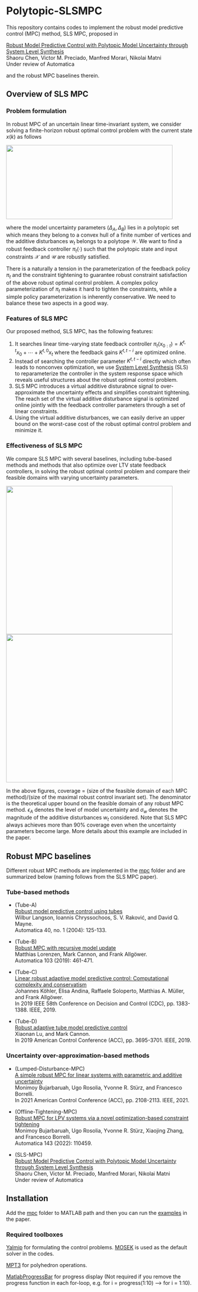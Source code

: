 # Polytopic-SLSMPC

This repository contains codes to implement the robust model predictive control (MPC) method, SLS MPC, proposed in 

[Robust Model Predictive Control with Polytopic Model Uncertainty through System Level Synthesis](https://arxiv.org/abs/2203.11375)\
Shaoru Chen, Victor M. Preciado, Manfred Morari, Nikolai Matni\
Under review of Automatica

and the robust MPC baselines therein. 

## Overview of SLS MPC

### Problem formulation
In robust MPC of an uncertain linear time-invariant system, we consider solving a finite-horizon robust optimal control problem with the current state $x(k)$ as follows

<img src="https://github.com/ShaoruChen/web-materials/blob/main/polytopic_SLS_MPC/mpc_formulation.png" width="450" height="200">

where the model uncertainty parameters $(\Delta_A, \Delta_B)$ lies in a polytopic set which means they belong to a convex hull of a finite number of vertices and the additive disturbances $w_t$ belongs to a polytope $\mathcal{W}$. We want to find a robust feedback controller $\pi_t(\cdot)$ such that the polytopic state and input constraints $\mathcal{X}$ and $\mathcal{U}$ are robustly satisfied. 

There is a naturally a tension in the parameterization of the feedback policy $\pi_t$ and the constraint tightening to guarantee robust constraint satisfaction of the above robust optimal control problem. A complex policy parameterization of $\pi_t$ makes it hard to tighten the constraints, while a simple policy parameterization is inherently conservative. We need to balance these two aspects in a good way. 

### Features of SLS MPC
Our proposed method, SLS MPC, has the following features:
1. It searches linear time-varying state feedback controller $\pi_t(x_{0:t}) = K^{t,t}x_0 + \cdots + K^{t,0}x_t$ where the feedback gains $K^{t,t-i}$ are optimized online. 
2. Instead of searching the controller parameter $K^{t,t-i}$ directly which often leads to nonconvex optimization, we use [System Level Synthesis](https://arxiv.org/abs/1904.01634) (SLS) to reparameterize the controller in the system response space which reveals useful structures about the robust optimal control problem. 
3. SLS MPC introduces a virtual additive disturabnce signal to over-approximate the uncertainty effects and simplifies constraint tightening. The reach set of the virtual additive disturbance signal is optimized online jointly with the feedback controller parameters through a set of linear constraints. 
4. Using the virtual additive disturbances, we can easily derive an upper bound on the worst-case cost of the robust optimal control problem and minimize it.

### Effectiveness of SLS MPC
We compare SLS MPC with several baselines, including tube-based methods and methods that also optimize over LTV state feedback controllers, in solving the robust optimal control problem and compare their feasible domains with varying uncertainty parameters. 

<p float="left">
<img src="https://github.com/ShaoruChen/web-materials/blob/main/polytopic_SLS_MPC/coverage_comparison_eps_A.png" width="450" height="400">
<img src="https://github.com/ShaoruChen/web-materials/blob/main/polytopic_SLS_MPC/coverage_comparison_w.png" width="450" height="400">
</p>

In the above figures, coverage = (size of the feasible domain of each MPC method)/(size of the maximal robust control invariant set). The denominator is the theoretical upper bound on the feasible domain of any robust MPC method. $\epsilon_A$ denotes the level of model uncertainty and $\sigma_w$ denotes the magnitude of the additive disturbances $w_t$ considered. Note that SLS MPC always achieves more than 90% coverage even when the uncertainty parameters become large. More details about this example are included in the paper. 

## Robust MPC baselines
Different robust MPC methods are implemented in the [mpc](https://github.com/ShaoruChen/Polytopic-SLSMPC/tree/main/mpc) folder and are summarized below (naming follows from the SLS MPC paper).

### Tube-based methods

- (Tube-A)\
[Robust model predictive control using tubes](https://www.sciencedirect.com/science/article/abs/pii/S0005109803002838?casa_token=Af0HIAR3diAAAAAA:GBx9AXf6S43f7strRflfa-yPYxftN7A2oQKMz_tDXXn59TNMsvGPhLd7dCTFxC9PJ4MarINO8l0)\
Wilbur Langson, Ioannis Chryssochoos, S. V. Raković, and David Q. Mayne. \
Automatica 40, no. 1 (2004): 125-133.

- (Tube-B)\
[Robust MPC with recursive model update](https://www.sciencedirect.com/science/article/abs/pii/S0005109819300731?casa_token=wRxFJ9AGIHAAAAAA:D-Iw4Y9aObkUuWo1aWUeamVMnDwG354Y5A1kRjZv19hYFqqjGhsGNXkIkXK_Pjs7aq1yYM3iPjg)\
Matthias Lorenzen, Mark Cannon, and Frank Allgöwer.\
Automatica 103 (2019): 461-471.

- (Tube-C)\
[Linear robust adaptive model predictive control: Computational complexity and conservatism](https://ieeexplore.ieee.org/abstract/document/9028970) \
Johannes Köhler, Elisa Andina, Raffaele Soloperto, Matthias A. Müller, and Frank Allgöwer.\
In 2019 IEEE 58th Conference on Decision and Control (CDC), pp. 1383-1388. IEEE, 2019.

- (Tube-D)\
[Robust adaptive tube model predictive control](https://ieeexplore.ieee.org/abstract/document/8814456) \
Xiaonan Lu, and Mark Cannon. \
In 2019 American Control Conference (ACC), pp. 3695-3701. IEEE, 2019.

### Uncertainty over-approximation-based methods

- (Lumped-Disturbance-MPC)\
[A simple robust MPC for linear systems with parametric and additive uncertainty](https://ieeexplore.ieee.org/abstract/document/9482957) \
Monimoy Bujarbaruah, Ugo Rosolia, Yvonne R. Stürz, and Francesco Borrelli. \
In 2021 American Control Conference (ACC), pp. 2108-2113. IEEE, 2021.

- (Offline-Tightening-MPC)\
[Robust MPC for LPV systems via a novel optimization-based constraint tightening](https://www.sciencedirect.com/science/article/pii/S0005109822003156?casa_token=CiP-W89fO8UAAAAA:FyjgmtjKfeg5t5mxDe6LX2yyksPzWr7YjN142CzQV2TaD5g3Al4Ar2S4Gxk9we0A3JMxTw6_cHk) \
Monimoy Bujarbaruah, Ugo Rosolia, Yvonne R. Stürz, Xiaojing Zhang, and Francesco Borrelli. \
Automatica 143 (2022): 110459.

- (SLS-MPC) \
[Robust Model Predictive Control with Polytopic Model Uncertainty through System Level Synthesis](https://arxiv.org/abs/2203.11375)\
Shaoru Chen, Victor M. Preciado, Manfred Morari, Nikolai Matni\
Under review of Automatica

## Installation
Add the [mpc](https://github.com/ShaoruChen/Polytopic-SLSMPC/tree/main/mpc) folder to MATLAB path and then you can run the [examples](https://github.com/ShaoruChen/Polytopic-SLSMPC/tree/main/examples) in the paper. 

### Required toolboxes
[Yalmip](https://yalmip.github.io/) for formulating the control problems. [MOSEK](https://docs.mosek.com/9.3/toolbox/install-interface.html) is used as the default solver in the codes. 

[MPT3](https://www.mpt3.org/) for polyhedron operations. 

[MatlabProgressBar](https://www.mathworks.com/matlabcentral/fileexchange/57895-matlabprogressbar) for progress display (Not required if you remove the progress function in each for-loop, e.g. for i = progress(1:10) --> for i = 1:10).
